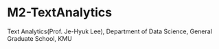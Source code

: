# M2-TextAnalytics
Text Analytics(Prof. Je-Hyuk Lee), Department of Data Science, General Graduate School, KMU
